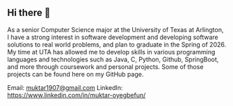 ## Hi there 👋
As a senior Computer Science major at the University of Texas at Arlington, I have a strong interest in software development and developing software solutions to real world problems, and plan to graduate in the Spring of 2026. My time at UTA has allowed me to develop skills in various programming languages and technologies such as Java, C, Python, Github, SpringBoot, and more through coursework and personal projects. Some of those projects can be found here on my GitHub page.

Email: muktar1907@gmail.com
LinkedIn: https://www.linkedin.com/in/muktar-oyegbefun/
<!--
**muktar1907/muktar1907** is a ✨ _special_ ✨ repository because its `README.md` (this file) appears on your GitHub profile.

Here are some ideas to get you started:

- 🔭 I’m currently working on ...
- 🌱 I’m currently learning ...
- 👯 I’m looking to collaborate on ...
- 🤔 I’m looking for help with ...
- 💬 Ask me about ...
- 📫 How to reach me: ...
- 😄 Pronouns: ...
- ⚡ Fun fact: ...
-->
